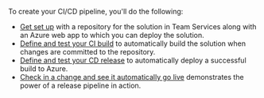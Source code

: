 To create your CI/CD pipeline, you'll do the following:

- [Get set up](#get-set-up) with a repository for the solution in Team Services along with an Azure web app to which you can deploy the solution.
- [Define and test your CI build](#ci) to automatically build the solution when changes are committed to the repository.
- [Define and test your CD release](#cd) to automatically deploy a successful build to Azure.
- [Check in a change and see it automatically go live](#check-in) demonstrates the power of a release pipeline in action.
